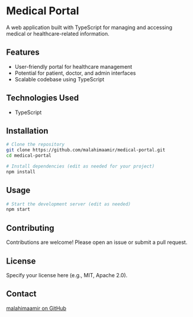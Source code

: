 # Medical Portal

A web application built with TypeScript for managing and accessing medical or healthcare-related information.

## Features
- User-friendly portal for healthcare management
- Potential for patient, doctor, and admin interfaces
- Scalable codebase using TypeScript

## Technologies Used
- TypeScript

## Installation

```bash
# Clone the repository
git clone https://github.com/malahimaamir/medical-portal.git
cd medical-portal

# Install dependencies (edit as needed for your project)
npm install
```

## Usage

```bash
# Start the development server (edit as needed)
npm start
```

## Contributing
Contributions are welcome! Please open an issue or submit a pull request.

## License
Specify your license here (e.g., MIT, Apache 2.0).

## Contact
[malahimaamir on GitHub](https://github.com/malahimaamir)
